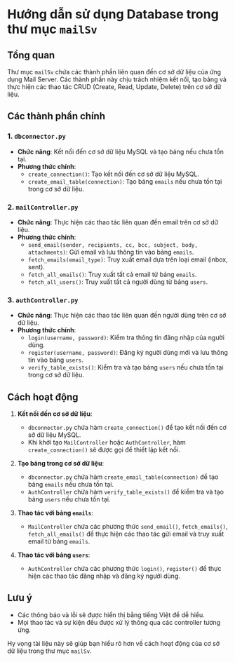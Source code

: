 # Hướng dẫn sử dụng Database trong thư mục `mailSv`

## Tổng quan
Thư mục `mailSv` chứa các thành phần liên quan đến cơ sở dữ liệu của ứng dụng Mail Server. Các thành phần này chịu trách nhiệm kết nối, tạo bảng và thực hiện các thao tác CRUD (Create, Read, Update, Delete) trên cơ sở dữ liệu.

## Các thành phần chính

### 1. `dbconnector.py`
- **Chức năng**: Kết nối đến cơ sở dữ liệu MySQL và tạo bảng nếu chưa tồn tại.
- **Phương thức chính**:
  - `create_connection()`: Tạo kết nối đến cơ sở dữ liệu MySQL.
  - `create_email_table(connection)`: Tạo bảng `emails` nếu chưa tồn tại trong cơ sở dữ liệu.

### 2. `mailController.py`
- **Chức năng**: Thực hiện các thao tác liên quan đến email trên cơ sở dữ liệu.
- **Phương thức chính**:
  - `send_email(sender, recipients, cc, bcc, subject, body, attachments)`: Gửi email và lưu thông tin vào bảng `emails`.
  - `fetch_emails(email_type)`: Truy xuất email dựa trên loại email (inbox, sent).
  - `fetch_all_emails()`: Truy xuất tất cả email từ bảng `emails`.
  - `fetch_all_users()`: Truy xuất tất cả người dùng từ bảng `users`.

### 3. `authController.py`
- **Chức năng**: Thực hiện các thao tác liên quan đến người dùng trên cơ sở dữ liệu.
- **Phương thức chính**:
  - `login(username, password)`: Kiểm tra thông tin đăng nhập của người dùng.
  - `register(username, password)`: Đăng ký người dùng mới và lưu thông tin vào bảng `users`.
  - `verify_table_exists()`: Kiểm tra và tạo bảng `users` nếu chưa tồn tại trong cơ sở dữ liệu.

## Cách hoạt động

1. **Kết nối đến cơ sở dữ liệu**:
   - `dbconnector.py` chứa hàm `create_connection()` để tạo kết nối đến cơ sở dữ liệu MySQL.
   - Khi khởi tạo `MailController` hoặc `AuthController`, hàm `create_connection()` sẽ được gọi để thiết lập kết nối.

2. **Tạo bảng trong cơ sở dữ liệu**:
   - `dbconnector.py` chứa hàm `create_email_table(connection)` để tạo bảng `emails` nếu chưa tồn tại.
   - `AuthController` chứa hàm `verify_table_exists()` để kiểm tra và tạo bảng `users` nếu chưa tồn tại.

3. **Thao tác với bảng `emails`**:
   - `MailController` chứa các phương thức `send_email()`, `fetch_emails()`, `fetch_all_emails()` để thực hiện các thao tác gửi email và truy xuất email từ bảng `emails`.

4. **Thao tác với bảng `users`**:
   - `AuthController` chứa các phương thức `login()`, `register()` để thực hiện các thao tác đăng nhập và đăng ký người dùng.

## Lưu ý
- Các thông báo và lỗi sẽ được hiển thị bằng tiếng Việt để dễ hiểu.
- Mọi thao tác và sự kiện đều được xử lý thông qua các controller tương ứng.

Hy vọng tài liệu này sẽ giúp bạn hiểu rõ hơn về cách hoạt động của cơ sở dữ liệu trong thư mục `mailSv`.
